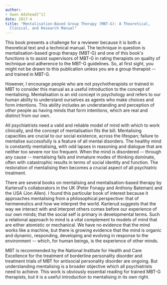 ```yaml
---
author:
- Gwen Adshead[^1]
date: 2017-4
title: "Mentalisation-Based Group Therapy (MBT-G): A Theoretical,
  Clinical, and Research Manual"
---
```


This book presents a challenge for a reviewer because it is both a
theoretical text and a technical manual. The technique in question is
mentalisation-based group therapy (MBT-G) and one of this book\'s
functions is to assist supervisors of MBT-G in rating therapists on
quality of technique and adherence to the MBT-G guidelines. So, at first
sight, you might not be drawn to this publication unless you are a group
therapist -- and trained in MBT-G.

However, I encourage people who are not psychotherapists or trained in
MBT to consider this manual as a useful introduction to the concept of
mentalising. Mentalisation is an old concept in psychology and refers to
our human ability to understand ourselves as agents who make choices and
form intentions. This ability includes an understanding and perception
of *other* people as having minds that form intentions, which are real
and distinct from our own.

All psychiatrists need a valid and reliable model of mind with which to
work clinically, and the concept of mentalisation fits the bill.
Mentalising capacities are crucial to our social existence, across the
lifespan; failure to mentalise successfully is a feature of all mental
disorders. The healthy mind is constantly mentalising, with odd lapses
in reasoning and dialogue that are neither too severe nor too frequent.
When the mind is disordered -- through any cause -- mentalising fails
and immature modes of thinking dominate, often with catastrophic results
in terms of social identity and function. The restoration of mentalising
then becomes a crucial aspect of all psychiatric treatment.

There are several books on mentalising and mentalisation-based therapy
by Karterud\'s collaborators in the UK (Peter Fonagy and Anthony
Bateman) and the USA (Jon Allen). I found this particular book of
interest because it approaches mentalising from a philosophical
perspective: that of hermeneutics and how we interpret the world.
Karterud suggests that the way we interact with and interpret others
comes before our experience of our own minds; that the social self is
primary in developmental terms. Such a relational approach to mind is a
vital complement to models of mind that are either atomistic or
mechanical. We have no evidence that the mind works like a machine, but
there is growing evidence that the mind is organic and dynamic,
responding, developing and evolving in response to the environment --
which, for human beings, is the experience of other minds.

MBT is recommended by the National Institute for Health and Care
Excellence for the treatment of borderline personality disorder and
treatment trials of MBT for antisocial personality disorder are ongoing.
But understanding mentalising is a broader objective which all
psychiatrists need to achieve. This work is obviously essential reading
for trained MBT-G therapists, but it is a useful introduction to
mentalising in its own right.

[^1]: **Gwen Adshead**, Consultant Forensic Psychiatrist; email:
    <gwen.adshead@southernhealth.nhs.uk>
